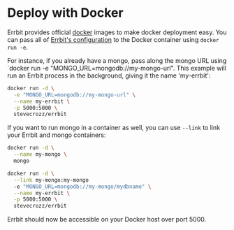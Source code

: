 # Deploy with Docker
Errbit provides official [docker](https://www.docker.com/) images to
make docker deployment easy.  You can pass all of [Errbit's
configuration](docs/configuration.md) to the Docker container using
`docker run -e`.

For instance, if you already have a mongo, pass along the mongo URL
using `docker run -e "MONGO_URL=mongodb://my-mongo-url". This example
will run an Errbit process in the background, giving it the name
'my-errbit':
```bash
docker run -d \
  -e "MONGO_URL=mongodb://my-mongo-url" \
  --name my-errbit \
  -p 5000:5000 \
  stevecrozz/errbit
```

If you want to run mongo in a container as well, you can use `--link` to
link your Errbit and mongo containers:

```bash
docker run -d \
  --name my-mongo \
  mongo

docker run -d \
  --link my-mongo:my-mongo
  -e "MONGO_URL=mongodb://my-mongo/mydbname" \
  --name my-errbit \
  -p 5000:5000 \
  stevecrozz/errbit
```

Errbit should now be accessible on your Docker host over port 5000.
